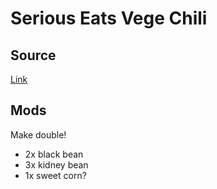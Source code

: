 # Serious Eats Vege Chili

## Source

[Link](http://www.seriouseats.com/recipes/2012/01/best-vegetarian-bean-chile-recipe.html)

## Mods

Make double!

* 2x black bean
* 3x kidney bean
* 1x sweet corn?
